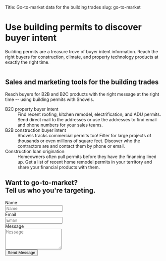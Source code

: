 Title: Go-to-market data for the building trades
slug: go-to-market

<div class="relative isolate overflow-hidden py-24 sm:py-28">
  <div class="mx-auto max-w-7xl px-6 lg:px-0 flex flex-col md:flex-row md:justify-between">
    <div class="mx-auto max-w-lg lg:mx-0">
      <h1 class="text-2xl font-medium tracking-tight sm:text-6xl max-">Use building permits to discover buyer intent
      </h1>
      <p class="mt-10 text-lg leading-8 text-gray-900">Building permits are a treasure trove of buyer intent
        information. Reach the right buyers for construction, climate, and property technology products at exactly the
        right time.
      </p>
    </div>
    <div class="sm:mt-2 md:ml-20">
      <img class="h-96" src="theme/images/gtm/hero.svg" alt="">
    </div>
  </div>
</div>
<div class="py-24 sm:py-28">
  <div class="mx-auto max-w-7xl px-6 lg:px-0">
    <div class="mx-auto max-w-2xl text-center">
      <h2 class="text-3xl font-bold tracking-tight text-gray-900 sm:text-4xl">Sales and marketing tools for the building
        trades</h2>
      <p class="mt-6 text-lg leading-8 text-gray-600">Reach buyers for B2B and B2C products with the right message at
        the right time -- using building permits with Shovels.</p>
    </div>
    <dl class="mx-auto mt-16 max-w-4xl">
      <div class="border border-gray-900 my-2 p-10 flex flex-col md:flex-row">
        <dt class="flex-1 font-semibold text-gray-900 text-2xl">B2C property buyer intent</dt>
        <dd class="flex-1 mt-5 md:mt-1 text-gray-600">Find recent roofing, kitchen remodel, electrification, and ADU permits.
          Send direct mail to the addresses or use the addresses to find email and phone numbers for your sales teams.
        </dd>
      </div>
      <div class="border border-gray-900 my-2 p-10 flex flex-col md:flex-row">
        <dt class="flex-1 font-semibold text-gray-900 text-2xl">B2B construction buyer intent</dt>
        <dd class="flex-1 mt-5 md:mt-1 text-gray-600">Shovels tracks commercial permits too! Filter for large projects of
          thousands or even millions of square feet. Discover who the contractors are and contact them by phone or
          email.</dd>
      </div>
      <div class="border border-gray-900 my-2 p-10 flex flex-col md:flex-row">
        <dt class="flex-1 font-semibold text-gray-900 text-2xl">Construction loan origination</dt>
        <dd class="flex-1 mt-5 md:mt-1 text-gray-600">Homeowners often pull permits before they have the financing lined up. Get
          a list of recent home remodel permits in your territory and share your financial products with them.</dd>
      </div>
    </dl>
  </div>
</div>
<div class="bg-emerald-800 text-center">
  <div class="mx-auto max-w-7xl px-6 py-24 sm:py-28 lg:items-center lg:justify-between lg:px-8">
    <h2 class="text-3xl font-bold tracking-wide leading-10 text-lime-50 sm:text-4xl">Want to go-to-market?<br>Tell us
      who you're targeting.</h2>
    <div class="mt-20 max-w-xl mx-auto">
      <form action="https://formspree.io/f/mnqykork" method="POST">
        <!-- group of inputs -->
        <div>
          <div class="mt-5">
            <label for="name" class="sr-only">Name</label>
            <div class="mt-2.5">
              <input type="text" name="name" id="name" autocomplete="given-name"
                class="block w-full rounded border-0 p-4 text-gray-900 bg-lime-50 shadow-sm ring-1 ring-inset ring-gray-300 placeholder:text-gray-400 focus:ring-2 focus:ring-inset focus:ring-gray-600 sm:text-sm text-lg sm:leading-loose"
                placeholder="Name">
            </div>
          </div>
          <div class="mt-5">
            <label for="email-address" class="sr-only">Email</label>
            <div class="mt-2.5">
              <input type="email" name="email-address" id="email-address" autocomplete="email-address"
                class="block w-full rounded border-0 p-4 text-gray-900 bg-lime-50 shadow-sm ring-1 ring-inset ring-gray-300 placeholder:text-gray-400 focus:ring-2 focus:ring-inset focus:ring-gray-600 sm:text-sm text-lg sm:leading-loose"
                placeholder="Email">
            </div>
          </div>
          <div class="mt-5">
            <label for="message" class="sr-only">Message</label>
            <div class="mt-2.5">
              <textarea id="message" name="message" rows="4"
                class="block w-full rounded border-0 p-4 text-gray-900 bg-lime-50 shadow-sm ring-1 ring-inset ring-gray-300 placeholder:text-gray-400 focus:ring-2 focus:ring-inset focus:ring-gray-600 sm:text-sm text-lg sm:leading-loose"
                placeholder="Message"></textarea>
            </div>
          </div>
        </div>
        <!-- button -->
        <div class="mt-5">
          <button type="submit"
            class="rounded bg-amber-300 px-5 py-4 text-center font-bold text-gray-900 hover:bg-amber-200 focus-visible:outline focus-visible:outline-2 focus-visible:outline-offset-2 focus-visible:outline-gray-600">Send Message</button>
        </div>
      </form>
    </div>
  </div>
</div>